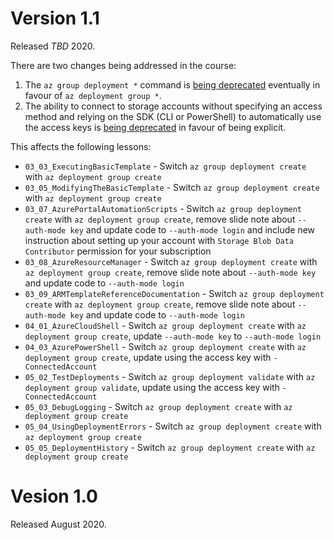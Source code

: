 # Version 1.1

Released *TBD* 2020.

There are two changes being addressed in the course:

1. The `az group deployment *` command is [being deprecated](https://github.com/Azure/azure-cli/issues/12860) eventually in favour of `az deployment group *`.
2. The ability to connect to storage accounts without specifying an access method and relying on the SDK (CLI or PowerShell) to automatically use the access keys is [being deprecated](https://github.com/Azure/azure-cli/pull/12524) in favour of being explicit.

This affects the following lessons:

* `03_03_ExecutingBasicTemplate` - Switch `az group deployment create` with `az deployment group create`
* `03_05_ModifyingTheBasicTemplate` - Switch `az group deployment create` with `az deployment group create`
* `03_07_AzurePortalAutomationScripts` - Switch `az group deployment create` with `az deployment group create`, remove slide note about `--auth-mode key` and update code to `--auth-mode login` and include new instruction about setting up your account with `Storage Blob Data Contributor` permission for your subscription
* `03_08_AzureResourceManager` - Switch `az group deployment create` with `az deployment group create`, remove slide note about `--auth-mode key` and update code to `--auth-mode login`
* `03_09_ARMTemplateReferenceDocumentation` - Switch `az group deployment create` with `az deployment group create`, remove slide note about `--auth-mode key` and update code to `--auth-mode login`
* `04_01_AzureCloudShell` - Switch `az group deployment create` with `az deployment group create`, update `--auth-mode key` to `--auth-mode login`
* `04_03_AzurePowerShell` - Switch `az group deployment create` with `az deployment group create`, update using the access key with `-ConnectedAccount`
* `05_02_TestDeployments` - Switch `az group deployment validate` with `az deployment group validate`, update using the access key with `-ConnectedAccount`
* `05_03_DebugLogging` - Switch `az group deployment create` with `az deployment group create`
* `05_04_UsingDeploymentErrors` - Switch `az group deployment create` with `az deployment group create`
* `05_05_DeploymentHistory` - Switch `az group deployment create` with `az deployment group create`

# Vesion 1.0

Released August 2020.
